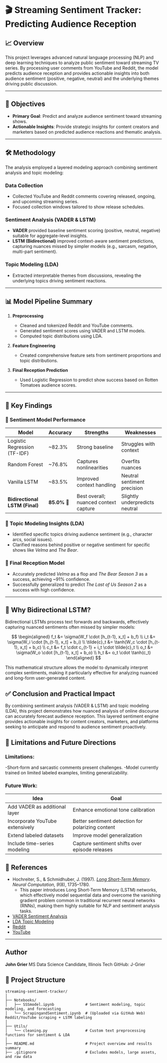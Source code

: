 # 🎬 Streaming Sentiment Tracker: Predicting Audience Reception

## 📈 Overview
This project leverages advanced natural language processing (NLP) and deep learning techniques to analyze public sentiment toward streaming TV series. By processing user comments from YouTube and Reddit, the model predicts audience reception and provides actionable insights into both audience sentiment (positive, negative, neutral) and the underlying themes driving public discussion.

---

## 🎯 Objectives
- **Primary Goal**: Predict and analyze audience sentiment toward streaming shows.
- **Actionable Insights**: Provide strategic insights for content creators and marketers based on predicted audience reactions and thematic analysis.

---

## 🛠️ Methodology

The analysis employed a layered modeling approach combining sentiment analysis and topic modeling:

### Data Collection
- Collected YouTube and Reddit comments covering released, ongoing, and upcoming streaming series.
- Focused collection windows tailored to show release schedules.

### Sentiment Analysis (VADER & LSTM)
- **VADER** provided baseline sentiment scoring (positive, neutral, negative) suitable for aggregate-level insights.
- **LSTM (Bidirectional)** improved context-aware sentiment predictions, capturing nuances missed by simpler models (e.g., sarcasm, negation, multi-part sentiment).

### Topic Modeling (LDA)
- Extracted interpretable themes from discussions, revealing the underlying topics driving sentiment reactions.

---

## 📊 Model Pipeline Summary
1. **Preprocessing**
   - Cleaned and tokenized Reddit and YouTube comments.
   - Generated sentiment scores using VADER and LSTM models.
   - Computed topic distributions using LDA.
   
2. **Feature Engineering**
   - Created comprehensive feature sets from sentiment proportions and topic distributions.

3. **Final Reception Prediction**
   - Used Logistic Regression to predict show success based on Rotten Tomatoes audience scores.

---

## 🔑 Key Findings

### 🚀 Sentiment Model Performance
| Model                            | Accuracy      | Strengths                                   | Weaknesses                   |
|----------------------------------|---------------|---------------------------------------------|------------------------------|
| Logistic Regression (TF-IDF)     | ~82.3%        | Strong baseline                             | Struggles with context       |
| Random Forest                    | ~76.8%        | Captures nonlinearities                     | Overfits nuances             |
| Vanilla LSTM                     | ~83.5%        | Improved context handling                   | Neutral sentiment precision  |
| **Bidirectional LSTM (Final)**   | **85.0%** 🚀  | Best overall; nuanced context capture       | Slightly underpredicts neutral |

### 🧪 Topic Modeling Insights (LDA)
- Identified specific topics driving audience sentiment (e.g., character arcs, social issues).
- Clarified reasons behind positive or negative sentiment for specific shows like *Velma* and *The Bear*.

### 🎯 Final Reception Model
- Accurately predicted *Velma* as a flop and *The Bear Season 3* as a success, achieving ~91% confidence.
- Successfully generalized to predict *The Last of Us Season 2* as a success with high confidence.

---
## 🧠 Why Bidirectional LSTM?

Bidirectional LSTMs process text forwards and backwards, effectively capturing nuanced sentiments often missed by simpler models:

$$
\begin{aligned}
f_t &= \sigma(W_f \cdot [h_{t-1}, x_t] + b_f) \\
i_t &= \sigma(W_i \cdot [h_{t-1}, x_t] + b_i) \\
\tilde{c}_t &= \tanh(W_c \cdot [h_{t-1}, x_t] + b_c) \\
c_t &= f_t \cdot c_{t-1} + i_t \cdot \tilde{c}_t \\
o_t &= \sigma(W_o \cdot [h_{t-1}, x_t] + b_o) \\
h_t &= o_t \cdot \tanh(c_t)
\end{aligned}
$$

This mathematical structure allows the model to dynamically interpret complex sentiments, making it particularly effective for analyzing nuanced and long-form user-generated content.

## ✅ Conclusion and Practical Impact
By combining sentiment analysis (VADER & LSTM) and topic modeling (LDA), this project demonstrates how nuanced analysis of online discourse can accurately forecast audience reception. This layered sentiment engine provides actionable insights for content creators, marketers, and platforms seeking to anticipate and respond to audience sentiment proactively.

## 🚧 Limitations and Future Directions

### Limitations:
-Short-form and sarcastic comments present challenges.
-Model currently trained on limited labeled examples, limiting generalizability.

### Future Work:

| Idea                           | Goal                                              |
|--------------------------------|---------------------------------------------------|
| Add VADER as additional layer  | Enhance emotional tone calibration                |
| Incorporate YouTube extensively| Better sentiment detection for polarizing content |
| Extend labeled datasets        | Improve model generalization                      |
| Include time-series modeling   | Capture sentiment shifts over episode releases    |

## 🔖 References

- Hochreiter, S., & Schmidhuber, J. (1997). [*Long Short-Term Memory*](https://pdfs.semanticscholar.org/0027/d572e43d0c120d59e81c228f2a17b3b05006.pdf). *Neural Computation, 9*(8), 1735–1780.
  - This paper introduces Long Short-Term Memory (LSTM) networks, which effectively model sequential data and overcome the vanishing gradient problem common in traditional recurrent neural networks (RNNs), making them highly suitable for NLP and sentiment analysis tasks.
- [VADER Sentiment Analysis](https://github.com/cjhutto/vaderSentiment)
- [LDA Topic Modeling](https://radimrehurek.com/gensim/models/ldamodel.html)
- [Reddit](https://reddit.com)
- [YouTube](https://youtube.com)

---
## Author

**John Grier** 
MS Data Science Candidate, Illinois Tech
GitHub: J-Grier

## 📁 Project Structure

```plaintext
streaming-sentiment-tracker/
│
├── Notebooks/
│   ├── SSSmodel.ipynb              # Sentiment modeling, topic modeling, and forecasting
│   └── ScrapingandSentiment.ipynb  # (Uploaded via GitHub Web) Reddit/YouTube scraping + LSTM labeling
│
├── Utils/
│   └── cleaning.py                 # Custom text preprocessing functions for sentiment & LDA
│
├── README.md                       # Project overview and results summary
├── .gitignore                      # Excludes models, large assets, and raw data
```

